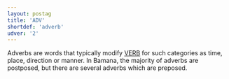 ```yaml
---
layout: postag
title: 'ADV'
shortdef: 'adverb'
udver: '2'
---
```


Adverbs are words that typically modify [VERB]() for such categories as time, place, direction or manner. In Bamana, the majority of adverbs are postposed, but there are several adverbs which are preposed.


<!-- Interlanguage links updated Čt lis 12 09:42:50 CET 2020 -->

